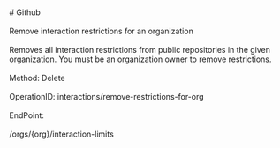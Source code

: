 <br>#     Github</br>
<br>Remove interaction restrictions for an organization</br>
<br>Removes all interaction restrictions from public repositories in the given organization. You must be an organization owner to remove restrictions.</br>
<br>Method: Delete</br>
<br>OperationID: interactions/remove-restrictions-for-org</br>
<br>EndPoint:</br>
<br>/orgs/{org}/interaction-limits</br>
